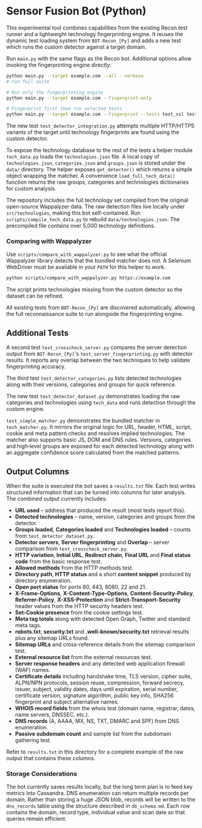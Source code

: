 # Sensor Fusion Bot (Python)

This experimental tool combines capabilities from the existing Recon test runner
and a lightweight technology fingerprinting engine. It reuses the dynamic test
loading system from `BOT-Recon_[Py]` and adds a new test which runs the custom
detector against a target domain.

Run `main.py` with the same flags as the Recon bot. Additional options allow
invoking the fingerprinting engine directly:

```bash
python main.py --target example.com --all --verbose
# run full suite

# Run only the fingerprinting engine
python main.py --target example.com --fingerprint-only

# Fingerprint first then run selected tests
python main.py --target example.com --fingerprint --tests test_ssl test_whois
```

The new test `test_detector_integration.py` attempts multiple HTTP/HTTPS
variants of the target until technology fingerprints are found using the custom
detector.

To expose the technology database to the rest of the tests a helper module
`tech_data.py` loads the `technologies.json` file. A local copy of
`technologies.json`, `categories.json` and `groups.json` is stored under the
`data/` directory. The helper exposes `get_detector()` which returns a simple
object wrapping the matcher. A convenience `load_full_tech_data()` function
returns the raw groups, categories and technologies dictionaries for custom
analysis.

The repository includes the full technology set compiled from the original
open-source Wappalyzer data. The raw detection files live locally under
`src/technologies`, making this bot self-contained. Run
`scripts/compile_tech_data.py` to rebuild `data/technologies.json`. The
precompiled file contains over 5,000 technology definitions.

### Comparing with Wappalyzer

Use `scripts/compare_with_wappalyzer.py` to see what the official
Wappalyzer library detects that the bundled matcher does not. A Selenium
WebDriver must be available in your `PATH` for this helper to work.

```bash
python scripts/compare_with_wappalyzer.py https://example.com
```

The script prints technologies missing from the custom detector so the
dataset can be refined.

All existing tests from `BOT-Recon_[Py]` are discovered automatically, allowing
the full reconnaissance suite to run alongside the fingerprinting engine.

## Additional Tests

A second test `test_crosscheck_server.py` compares the server detection output from
`BOT-Recon_[Py]`'s `test_server_fingerprinting.py` with detector results. It
reports any overlap between the two techniques to help validate fingerprinting
accuracy.

The third test `test_detector_categories.py` lists detected technologies along
with their versions, categories and groups for quick reference.

The new test `test_detector_dataset.py` demonstrates loading the raw
categories and technologies using `tech_data` and runs detection through
the custom engine.

`test_simple_matcher.py` demonstrates the bundled matcher in
`tech_matcher.py`. It mirrors the original logic for URL,
header, HTML, script, cookie and meta pattern checks and resolves implied
technologies. The matcher also supports basic JS, DOM and DNS rules.
Versions, categories and high‑level groups are exposed for each detected
technology along with an aggregate confidence score calculated from the
matched patterns.

## Output Columns

When the suite is executed the bot saves a `results.txt` file. Each test writes
structured information that can be turned into columns for later analysis. The
combined output currently includes:

- **URL used** – address that produced the result (most tests report this).
- **Detected technologies** – name, version, categories and groups from the
  detector.
- **Groups loaded**, **Categories loaded** and **Technologies loaded** – counts
  from `test_detector_dataset.py`.
- **Detector servers**, **Server fingerprinting** and **Overlap** – server
  comparison from `test_crosscheck_server.py`.
- **HTTP variation**, **Initial URL**, **Redirect chain**, **Final URL** and
  **Final status code** from the basic response test.
- **Allowed methods** from the HTTP methods test.
- **Directory path**, **HTTP status** and a short **content snippet** produced by
  directory enumeration.
- **Open port status** for ports 80, 443, 8080, 22 and 21.
- **X-Frame-Options**, **X-Content-Type-Options**, **Content-Security-Policy**,
  **Referrer-Policy**, **X-XSS-Protection** and **Strict-Transport-Security**
  header values from the HTTP security headers test.
- **Set-Cookie presence** from the cookie settings test.
- **Meta tag totals** along with detected Open Graph, Twitter and standard meta
  tags.
- **robots.txt**, **security.txt** and **.well-known/security.txt** retrieval
  results plus any sitemap URLs found.
- **Sitemap URLs** and cross-reference details from the sitemap comparison test.
- **External resource list** from the external resources test.
- **Server response headers** and any detected web application firewall (WAF)
  names.
- **Certificate details** including handshake time, TLS version, cipher suite,
  ALPN/NPN protocols, session reuse, compression, forward secrecy, issuer,
  subject, validity dates, days until expiration, serial number, certificate
  version, signature algorithm, public key info, SHA256 fingerprint and subject
  alternative names.
- **WHOIS record fields** from the whois test (domain name, registrar, dates,
  name servers, DNSSEC, etc.).
- **DNS records** (A, AAAA, MX, NS, TXT, DMARC and SPF) from DNS enumeration.
- **Passive subdomain count** and sample list from the subdomain gathering test.

Refer to `results.txt` in this directory for a complete example of the raw
output that contains these columns.

### Storage Considerations

The bot currently saves results locally, but the long term plan is to feed
key metrics into Cassandra. DNS enumeration can return multiple records per
domain. Rather than storing a huge JSON blob, records will be written to the
`dns_records` table using the structure described in `db_schema.md`. Each
row contains the domain, record type, individual value and scan date so that
queries remain efficient.

